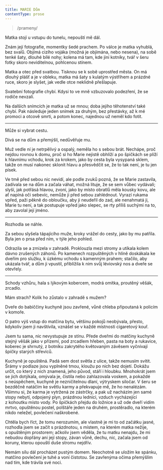 ```yaml
---
title: MARIE Dům
contentType: prose
---
```


<section>

> /prameny/

Matka stojí u vstupu do tunelu, nepouští mě dál.

Znám její fotografie, momentky šedé prachem. Po válce je matka vyhublá, bez svalů. Objímá cizího vojáka (možná je objímána, nebo nesena), na sobě tenké šaty, dlouhé bílé nohy; kolena má tam, kde jiní kotníky, tvář v šeru fotky skoro neviditelnou, pohlcenou stínem.

Matka a otec před svatbou. Tisknou se k sobě uprostřed města. On má dlouhý plášť a je v obleku, matka má šaty s kulatým výstřihem a prázdné ruce, skoro je slyšet, jak vedle otce neklidně přešlapuje.

Svatební fotografie chybí. Kdysi to ve mně vzbuzovalo podezření, že se rodiče nevzali.

Na dalších snímcích je matka už se mnou; doba jejího těhotenství také chybí. Pak následuje jeden snímek za druhým, bez přestávky, až k mé promoci a otcově smrti, a potom konec, najednou už neměl kdo fotit.

* * *

Může si vybrat cestu.

Dívá se na dům a přemýšlí, nedůvěřuje mu.

Muž vedle ní je netrpělivý a ospalý, neměla ho s sebou brát. Nechápe, proč nejdou rovnou k domu, proč si ho Marie nejistě obhlíží a po špičkách se plíží k hlavnímu vchodu, krok za krokem, jako by cesta byla vysypaná sklem, takže on musí nakonec sklonit hlavu a přesvědčit se, že to tak není, je tu jen písek.

Ve tmě před sebou nic nevidí, ale podle zvuků pozná, že se Marie zastavila, zadívala se na dům a začala váhat, možná lituje, že se sem vůbec vydávali; slyší, jak potřásá hlavou, zvoní, jako by místo obratlů měla kousky kovu, ale ať napíná oči sebevíc, nemůže ji před sebou zahlédnout. Vyrazí rukama vpřed, paži pěkně do obloučku, aby ji neudeřil do zad, ale nenahmatá ji, Marie tu není, a tak postupuje vpřed jako slepec, se rty příliš suchými na to, aby zavolal její jméno.

* * *

Rozhodla se náhle.

Za sebou slyšela tápajícího muže, kroky vrážel do cesty, jako by mu patřila. Byla jen o prsa před ním, v týle jeho pohled.

Odrazila se a zmizela v zahradě. Proklouzla mezi stromy a utíkala kolem dávno zrušených záhonů. Po kamenech rozpuštěných v hlíně doskákala ke dveřím pro služku, k úzkému vchodu s kamenným prahem; stačilo, aby ukázala tvář, a dům ji vpustil, přiblížila k nim svůj léviovský nos a dveře se otevřely.

* * *

Schody vzhůru, hala s lýkovým kobercem, modrá omítka, proutěný věšák, zrcadlo.

Mám strach? Kolik ho zůstalo v zahradě s mužem?

Dveře do babiččiny kuchyně jsou zavřené, vůně chleba připoutaná k policím v komoře.

O patro výš vstup do matčina bytu, většinu pokojů neobývala, přesto, kdykoliv jsem ji navštívila, vznášel se v každé místnosti cigaretový kouř.

Jsem tu sama, nic nevystupuje ze stínu. Přede dveřmi do matčiny kuchyně stejný věšák jako v přízemí, pod zrcadlem hřeben, pasta na boty a rukavice, koberec je shrnutý, z botníku zakrytého květovaným závěsem vyčnívají špičky starých střevíců.

Kuchyně je opuštěná. Padá sem dost světla z ulice, takže nemusím svítit. Šrámy v podlaze jsou vyplněné tmou, kloužu po nich bez dojetí. Dokážu určit, co který z nich znamená, jeho původ, stáří i hloubku. Mnohokrát jsem se jich dotýkala, omývala je, čistila nebo zahlazovala voskem, a pokaždé s neúspěchem, kuchyně je nezničitelnou dlaní, výtryskem siločar. V šeru se bezděčně natáčím ke světlu karmy a překvapuje mě, že ho nenalézám. Všimnu si, že karma je vytržená ze zástrčky, a pak už nacházím jen samé stopy nebytí, odpojený plyn, prázdnou lednici, vzduch vycházející z kohoutku místo vody. Po špičkách přejdu do ložnice a už ode dveří vidím mrtvo, opuštěnou postel, polštáře jeden na druhém, prostěradlo, na kterém nikdo neležel, povlečení naškrobené.

Chtěla bych říct, že tomu nerozumím, ale vlastně je mi to od začátku jasné, rozhodla jsem se začít s prázdnotou, s místem, na kterém matka nežije, s opuštěným prostorem; ačkoliv jsem věděla, že tu matku nenajdu, že mi nebudou dopřány ani její stopy, závan vůně, dechu, nic, začala jsem od koruny, kterou opouští duše stromu nejdřív.

</section>

<section>

Nemám sílu dál procházet pustým domem. Neochotně se uložím ke spánku, matčino povlečení je tuhé a voní čistotou. Se zavřenýma očima přemýšlím nad tím, kde trávila své noci.

</section>
